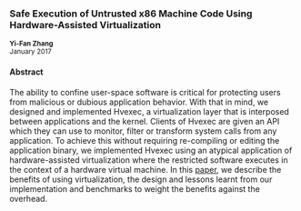 ### Safe Execution of Untrusted x86 Machine Code Using Hardware-Assisted Virtualization

<sup>**Yi-Fan Zhang**</sup><br/>
<sup>January 2017</sup>
#### Abstract
The ability to confine user-space software is critical for protecting users from malicious or dubious application behavior. With that in mind, we designed and implemented Hvexec, a virtualization layer that is interposed between applications and the kernel. Clients of Hvexec are given an API which they can use to monitor, filter or transform system calls from any application. To achieve this without requiring re-compiling or editing the application binary, we implemented Hvexec using an atypical application of hardware-assisted virtualization where the restricted software executes in the context of a hardware virtual machine. In this [paper](https://github.com/yifanz/masters-proj/blob/master/doc/report.pdf), we describe the benefits of using virtualization, the design and lessons learnt from our implementation and benchmarks to weight the benefits against the overhead.
